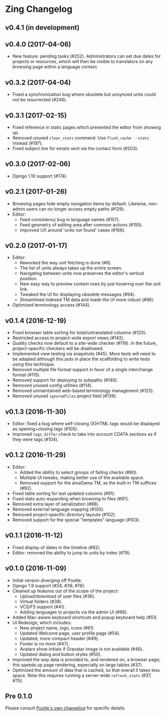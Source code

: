 Zing Changelog
==============

v0.4.1 (in development)
-----------------------


v0.4.0 (2017-04-06)
-------------------

* New feature: pending tasks (#252).
  Administrators can set due dates for projects or resources, which will then be
  visible to translators on any browsing page within a language context.


v0.3.2 (2017-04-04)
-------------------

* Fixed a synchronization bug where obsolete but unsynced units could not be
  resurrected (#246).


v0.3.1 (2017-02-15)
-------------------

* Fixed reference in static pages which prevented the editor from showing up.
* Removed unused `clear_stats` command. Use `flush_cache --stats` instead (#197).
* Fixed subject line for emails sent via the contact form (#203).


v0.3.0 (2017-02-06)
-------------------

* Django 1.10 support (#174)


v0.2.1 (2017-01-26)
-------------------

* Browsing pages hide empty navigation items by default. Likewise, non-admin
  users can no longer access empty paths (#129).
* Editor:
  * fixed consistency bug in language names (#157).
  * fixed geometry of editing area after common actions (#155).
  * improved UX around 'units not found' cases (#166).


v0.2.0 (2017-01-17)
-------------------

* Editor:
  * Reworked the way unit fetching is done (#8).
  * The list of units always takes up the entire screen.
  * Navigating between units now preserves the editor's vertical position.
  * New easy way to preview context rows by just hovering over the unit link.
  * Tweaked the UI for displaying obsolete messages (#94).
  * Streamlined indexed TM data and made the UI more robust (#96).
* Optimized terminology access (#144).


v0.1.4 (2016-12-19)
-------------------

* Fixed browser table sorting for total/untranslated columns (#120).
* Restricted access to project-wide export views (#142).
* Quality checks now default to a site-wide checker (#119). In the future,
  project-specific checkers will be disallowed.
* Implemented view testing via snapshots (#45). More tests will need to be
  adapted although this puts in place the scaffolding to write tests using
  this technique.
* Removed multiple file format support in favor of a single interchange format
  (#115).
* Removed support for deploying to subpaths (#140).
* Removed unused config utilities (#114).
* Removed unmaintained web-based terminology management (#123).
* Removed unused `ignoredfiles` project field (#139).


v0.1.3 (2016-11-30)
-------------------

* Editor: fixed a bug where self-closing (X)HTML tags would be displayed as
  opening+closing tags (#105).
* Improved `tags_differ` check to take into account CDATA sections as if they
  were tags (#104).


v0.1.2 (2016-11-29)
-------------------

* Editor:
  * Added the ability to select groups of failing checks (#80).
  * Multiple UI tweaks, making better use of the available space.
  * Removed support for the amaGama TM, as the built-in TM suffices (#92).
* Fixed table sorting for last updated columns (#91).
* Fixed stats auto-expanding when browsing to files (#97).
* Removed extra layer of serialization (#88).
* Removed external language mapping (#100).
* Removed project-specific directory layouts (#102).
* Removed support for the special "templates" language (#103).


v0.1.1 (2016-11-12)
-------------------

* Fixed display of dates in the timeline (#82).
* Editor: removed the ability to jump to units by index (#79).


v0.1.0 (2016-11-09)
-------------------

* Initial version diverging off Pootle.
* Django 1.9 support (#24, #39, #76).
* Cleaned up features out of the scope of the project:
  * Upload/download of user files (#36).
  * Virtual folders (#38).
  * VCS/FS support (#41).
  * Adding languages to projects via the admin UI (#66).
* Added Mac-aware keyboard shortcuts and popup keyboard help (#51).
* UI Redesign, which includes:
  * New project name, logo, icons (#61)
  * Updated Welcome page, user profile page (#54).
  * Updated, more compact header (#49).
  * Footer is no more (#47).
  * Avatars show initials if Gravatar image is not available (#46).
  * Updated dialog and button styles (#50).
* Improved the way data is provided to, and rendered on, a browser page;
  this speeds up page rendering, especially on large tables (#37).
* Optimized the amount of data that is cached, so that overall it takes less
  space. Note this requires running a server-wide `refresh_stats` (#37, #75).


Pre 0.1.0
---------

Please consult [Pootle's own
changelog](http://docs.translatehouse.org/projects/pootle/en/2.8.0b3/releases/index.html)
for specific details.
